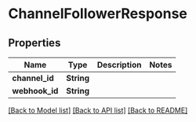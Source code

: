 # ChannelFollowerResponse

## Properties

Name | Type | Description | Notes
------------ | ------------- | ------------- | -------------
**channel_id** | **String** |  | 
**webhook_id** | **String** |  | 

[[Back to Model list]](../README.md#documentation-for-models) [[Back to API list]](../README.md#documentation-for-api-endpoints) [[Back to README]](../README.md)


